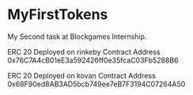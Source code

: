 # MyFirstTokens
My Second task at Blockgames Internship.

ERC 20 Deployed on rinkeby
Contract Address 0x76C7A4cB01eE3a592426ff0e35fcaC03Fb5288B6

ERC 20 Deployed on kovan 
Contract Address 0x68F90ed8AB3AD5bcb749ee7eB7F3194C07264A50
